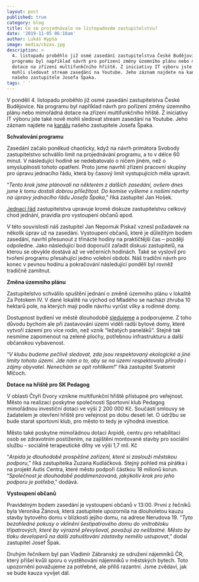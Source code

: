 ```yaml
---
layout: post
published: true
category: blog
title: Co se projednávalo na listopadovém zastupitelstvu?
date: '2019-11-05 06:10am'
author: Lukáš Hypša
image: media/cbzas.jpg
description: >
  4. listopadu proběhlo již osmé zasedání zastupitelstva České Budějovice. Na
  programu byl například návrh pro pořízení změny územního plánu nebo mimořádná
  dotace na zřízení multifunkčního hřiště. Z iniciativy IT výboru jste také nově
  mohli sledovat stream zasedání na Youtube. Jeho záznam najdete na kanálu
  našeho zastupitele Josefa Špaka.
tags: ' '
---
```

V pondělí 4. listopadu proběhlo již osmé zasedání zastupitelstva České Budějovice. Na programu byl například návrh pro pořízení změny územního plánu nebo mimořádná dotace na zřízení multifunkčního hřiště. Z iniciativy IT výboru jste také nově mohli sledovat stream zasedání na Youtube. Jeho záznam najdete na [kanálu](https://www.youtube.com/channel/UC62YOcYAoP_6QSnsmNG8FDA) našeho zastupitele Josefa Špaka.

**Schvalování programu**

Zasedání začalo poněkud chaoticky, když na návrh primátora Svobody zastupitelstvo schválilo limit na projednávání programu, a to v délce 60 minut. V následující hodině se nedebatovalo o ničem jiném, než o smysluplnosti tohoto opatření. Proto jsme navrhli zřízení pracovní skupiny pro úpravu jednacího řádu, která by časový limit vystupujících měla upravit. 

“_Tento krok jsme plánovali na některém z dalších zasedání, ovšem dnes jsme k tomu dostali dobrou příležitost. Do komise vyšleme s našimi návrhy na úpravy jednacího řádu Josefa Špaka_,” říká zastupitel Jan Hošek. 

[
Jednací řád](https://www.c-budejovice.cz/jednaci-rad-zastupitelstva) zastupitelstva upravuje kromě diskuze zastupitelstvu celkový chod jednání, pravidla pro vystoupení občanů apod.

V této souvislosti náš zastupitel Jan Nepomuk Piskač vznesl požadavek na několik úprav už na zasedání. Vystoupení občanů, které je důležitým bodem zasedání, navrhl přesunout z třinácté hodiny na praktičtější čas – později odpoledne. Jako následující bod doporučil zařadit diskusi zastupitelů, na kterou se obvykle dostává až ve večerních hodinách. Také se vyslovil pro tvoření programu přesahující jedno volební období. Náš tradiční návrh pro konec v pevnou hodinu a pokračování následující pondělí byl rovněž tradičně zamítnut.

**Změna územního plánu**

Zastupitelstvo schválilo spuštění jednání o změně územního plánu v lokalitě Za Potokem IV. V dané lokalitě na východ od Mladého se nachází zhruba 10 hektarů pole, na kterých mají podle návrhu vyrůst vilky a rodinné domy. 

Dostupnost bydlení ve městě dlouhodobě [sledujeme](https://cb.pirati.cz/blog/2019/06/14/pirati-vyzaduji-citlivejsi-pristup-pri-navysovani-najmu-v-mestskych-bytech-podavaji-podnet-na-ministerstvo-vnitra) a podporujeme. Z toho důvodu bychom ale při zastavování území viděli radši bytové domy, které vytvoří zázemí pro více rodin, než vznik “ležatých paneláků”. Stejně tak nesmíme zapomenout na zelené plochy, potřebnou infrastrukturu a další občanskou vybavenost. 

“_V klubu budeme pečlivě sledovat, zda jsou respektovaný ekologické a jiné limity tohoto území. Jde nám o to, aby se na území respektovala příroda i zájmy obyvatel. Nenechám se opít rohlíkem!_” říká zastupitel Svatomír Mlčoch.

**Dotace na hřiště pro SK Pedagog**

V oblasti Čtyři Dvory vznikne multifunkční hřiště přístupné pro veřejnost. Město na realizaci poskytne společnosti Sportovní klub Pedagog mimořádnou investiční dotaci ve výši 2 200 000 Kč. Součástí smlouvy se žadatelem je otevření hřiště pro veřejnost po dobu deseti let. O údržbu se bude starat sportovní klub, pro město to tedy je výhodná investice.

Město také poskytne mimořádnou dotaci Arpidě, centru pro rehabilitaci osob se zdravotním postižením, na zajištění montované stavby pro sociální službu - sociálně terapeutické dílny ve výši 1,7 mil. Kč 

“_Arpida je dlouhodobě prospěšné zařízení, které si zaslouží městskou podporu_,” říká zastupitelka Zuzana Kudláčková. Stejný pohled má pirátka i na projekt Autis Centra, které město podpoří částkou 18 milionů korun. “_Společnost je dlouhodobě poddimenzovaná, jakýkoliv krok pro jeho podporu je potřeba_,” dodává.

**Vystoupení občanů**

Pravidelným bodem zasedání je vystoupení občanů v 13:00. První z řečníků byla Veronika Žánová, která zastupitele upozornila na dlouholetou kauzu stavby bytového domu v blízkosti jejího domu, na adrese Nerudova 19. “_Tyto bezohledné pokusy o vklínění šestipatrového domu do vnitrobloku třípatrových, které by výrazně převyšoval, považuji za nešťastné. Město by tlaku developerů na další zahušťování zástavby nemělo ustupovat_,” dodal zastupitel Josef Špak.

Druhým řečníkem byl pan Vladimír Zábranský ze sdružení nájemníků ČR, který přišel kvůli sporu o vystěhování nájemníků v městských bytech. Toto upozornění považujeme za potřebné, ale příliš razantní. Jsme zvědaví, jak se bude kauza vyvíjet dál.
